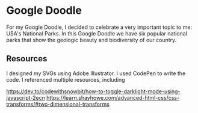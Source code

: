 # Google Doodle

For my Google Doodle, I decided to celebrate a very important topic to me: USA's National Parks. In this Google Doodle we have six popular national parks that show the geologic beauty and biodiversity of our country.

## Resources
I designed my SVGs using Adobe Illustrator. I used CodePen to write the code. I referenced multiple resources, including 

https://dev.to/codewithsnowbit/how-to-toggle-darklight-mode-using-javascript-2ecn
https://learn.shayhowe.com/advanced-html-css/css-transforms/#two-dimensional-transforms
